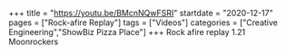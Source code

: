 +++
title = "https://youtu.be/BMcnNQwFSRI"
startdate = "2020-12-17"
pages = ["Rock-afire Replay"]
tags = ["Videos"]
categories = ["Creative Engineering","ShowBiz Pizza Place"]
+++
Rock afire replay 1.21 Moonrockers
